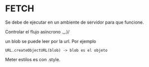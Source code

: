 # FETCH

Se debe de ejecutar en un ambiente de servidor para que funcione.

Controlar el flujo asincrono ._.)/

un blob se puede leer por la url. Por ejemplo

    URL.createObjectURL(blob) -> blob es el objeto

Meter estilos es con .style.